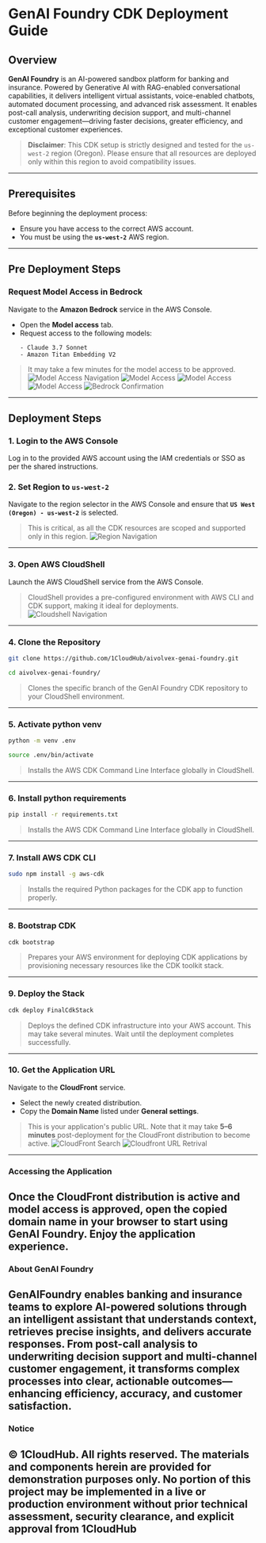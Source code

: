 # GenAI Foundry CDK Deployment Guide
## Overview
**GenAI Foundry** is an AI-powered sandbox platform for banking and insurance. Powered by Generative AI with RAG-enabled conversational capabilities, it delivers intelligent virtual assistants, voice-enabled chatbots, automated document processing, and advanced risk assessment. It enables post-call analysis, underwriting decision support, and multi-channel customer engagement—driving faster decisions, greater efficiency, and exceptional customer experiences.
> **Disclaimer**: This CDK setup is strictly designed and tested for the `us-west-2` region (Oregon). Please ensure that all resources are deployed only within this region to avoid compatibility issues.
---
## Prerequisites
Before beginning the deployment process:
* Ensure you have access to the correct AWS account.
* You must be using the **`us-west-2`** AWS region.
---
## Pre Deployment Steps
### Request Model Access in Bedrock
Navigate to the **Amazon Bedrock** service in the AWS Console.
* Open the **Model access** tab.
* Request access to the following models:
  ```
  - Claude 3.7 Sonnet
  - Amazon Titan Embedding V2
  ```
> It may take a few minutes for the model access to be approved.
![Model Access Navigation](./assets/model_access_1.jpg)
![Model Access](./assets/enable-model.png)
![Model Access](./assets/request-for-access.png)
![Model Access](./assets/request_2.png)
![Bedrock Confirmation](./assets/bedrock-confirmation-page.png)
---
## Deployment Steps
### 1. Login to the AWS Console
Log in to the provided AWS account using the IAM credentials or SSO as per the shared instructions.
### 2. Set Region to `us-west-2`
Navigate to the region selector in the AWS Console and ensure that **`US West (Oregon) - us-west-2`** is selected.
> This is critical, as all the CDK resources are scoped and supported only in this region.
![Region Navigation](./assets/region.jpg)
---
### 3. Open AWS CloudShell
Launch the AWS CloudShell service from the AWS Console.
> CloudShell provides a pre-configured environment with AWS CLI and CDK support, making it ideal for deployments.
![Cloudshell Navigation](./assets/cloudshell.jpg)
---
### 4. Clone the Repository
```bash
git clone https://github.com/1CloudHub/aivolvex-genai-foundry.git
```
 
```bash
cd aivolvex-genai-foundry/
```
> Clones the specific branch of the GenAI Foundry CDK repository to your CloudShell environment.
---
### 5. Activate python venv
```bash
python -m venv .env
```
```bash
source .env/bin/activate
```
> Installs the AWS CDK Command Line Interface globally in CloudShell.
---
### 6. Install python requirements
```bash
pip install -r requirements.txt
```
> Installs the AWS CDK Command Line Interface globally in CloudShell.
---
### 7. Install AWS CDK CLI
```bash
sudo npm install -g aws-cdk
```
> Installs the required Python packages for the CDK app to function properly.
---
### 8. Bootstrap CDK
```bash
cdk bootstrap
```
> Prepares your AWS environment for deploying CDK applications by provisioning necessary resources like the CDK toolkit stack.
---
### 9. Deploy the Stack
```bash
cdk deploy FinalCdkStack
```
> Deploys the defined CDK infrastructure into your AWS account. This may take several minutes. Wait until the deployment completes successfully.
 
 
---
 
 
 
### 10. Get the Application URL
Navigate to the **CloudFront** service.
* Select the newly created distribution.
* Copy the **Domain Name** listed under **General settings**.
> This is your application's public URL. Note that it may take **5–6 minutes** post-deployment for the CloudFront distribution to become active.
![CloudFront Search](./assets/search_cloudfront.png)
![Cloudfront URL Retrival](./assets/domain_name.png)
---
### Accessing the Application
Once the CloudFront distribution is active and model access is approved, open the copied domain name in your browser to start using **GenAI Foundry**.
Enjoy the application experience.
---
### About GenAI Foundry
GenAIFoundry enables banking and insurance teams to explore AI-powered solutions through an intelligent assistant that understands context, retrieves precise insights, and delivers accurate responses. From post-call analysis to underwriting decision support and multi-channel customer engagement, it transforms complex processes into clear, actionable outcomes—enhancing efficiency, accuracy, and customer satisfaction.
---
### Notice
© 1CloudHub. All rights reserved.
The materials and components herein are provided for demonstration purposes only. No portion of this project may be implemented in a live or production environment without prior technical assessment, security clearance, and explicit approval from 1CloudHub
---

